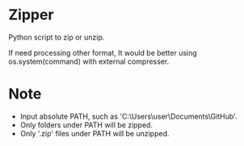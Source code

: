 # Zipper
Python script to zip or unzip.

If need processing other format, It would be better using os.system(command) with external compresser.

# Note
  - Input absolute PATH, such as 'C:\Users\user\Documents\GitHub'.
  - Only folders under PATH will be zipped.
  - Only '.zip' files under PATH will be unzipped.
